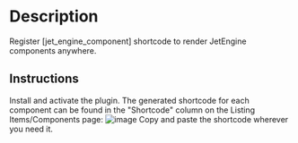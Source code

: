 # Description
Register [jet_engine_component] shortcode to render JetEngine components anywhere.

## Instructions
Install and activate the plugin.
The generated shortcode for each component can be found in the "Shortcode" column on the Listing Items/Components page:
![image](https://i.imgur.com/ilafKuu.png)
Copy and paste the shortcode wherever you need it.
